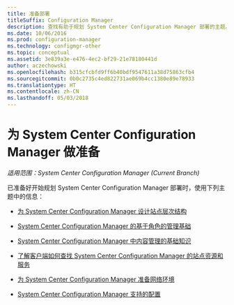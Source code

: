 ```yaml
---
title: 准备部署
titleSuffix: Configuration Manager
description: 查找有助于规划 System Center Configuration Manager 部署的主题。
ms.date: 10/06/2016
ms.prod: configuration-manager
ms.technology: configmgr-other
ms.topic: conceptual
ms.assetid: 3e839a3e-e476-4ec2-bf29-21e78180441d
author: aczechowski
ms.openlocfilehash: b315cfcbfd9ff6b40bdf9547611a38d75863cfb4
ms.sourcegitcommit: 0b0c2735c4ed822731ae069b4cc1380e89e78933
ms.translationtype: HT
ms.contentlocale: zh-CN
ms.lasthandoff: 05/03/2018
---
```

# <a name="get-ready-for-system-center-configuration-manager"></a>为 System Center Configuration Manager 做准备

*适用范围：System Center Configuration Manager (Current Branch)*

已准备好开始规划 System Center Configuration Manager 部署时，使用下列主题中的信息：  


  -   [为 System Center Configuration Manager 设计站点层次结构](../../core/plan-design/hierarchy/design-a-hierarchy-of-sites.md)  

  -   [System Center Configuration Manager 的基于角色的管理基础](../../core/understand/fundamentals-of-role-based-administration.md)  

  -   [System Center Configuration Manager 中内容管理的基础知识](../../core/plan-design/hierarchy/fundamental-concepts-for-content-management.md)  

  -   [了解客户端如何查找 System Center Configuration Manager 的站点资源和服务](../../core/plan-design/hierarchy/understand-how-clients-find-site-resources-and-services.md)  

-   [为 System Center Configuration Manager 准备网络环境](/sccm/core/plan-design/network/configure-firewalls-ports-domains)  

-   [System Center Configuration Manager 支持的配置](../../core/plan-design/configs/supported-configurations.md)  
